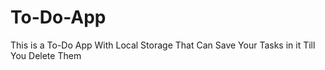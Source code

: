 # To-Do-App
This is a To-Do App With Local Storage That Can Save Your Tasks in it Till You Delete Them
